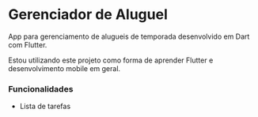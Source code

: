 # Gerenciador de Aluguel

App para gerenciamento de alugueis de temporada desenvolvido em Dart com Flutter.

Estou utilizando este projeto como forma de aprender Flutter e desenvolvimento mobile em geral.

### Funcionalidades
- Lista de tarefas


